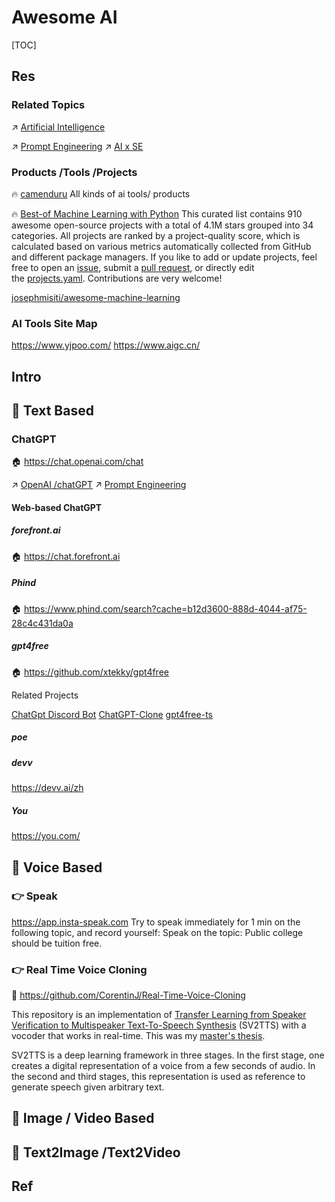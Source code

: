 # Awesome AI

[TOC]



## Res
### Related Topics
↗ [Artificial Intelligence](../../../../Artificial%20Intelligence/Artificial%20Intelligence.md)

↗ [Prompt Engineering](../../../../Software%20Engineering/🤖%20AI%20x%20SE/🚮%20Prompt%20Engineering/Prompt%20Engineering.md)
↗ [AI x SE](../../../../Software%20Engineering/🤖%20AI%20x%20SE/AI%20x%20SE.md)


### Products /Tools /Projects
🔥 [camenduru](https://github.com/camenduru)
All kinds of ai tools/ products

🔥 [Best-of Machine Learning with Python](https://github.com/ml-tooling/best-of-ml-python)
This curated list contains 910 awesome open-source projects with a total of 4.1M stars grouped into 34 categories. All projects are ranked by a project-quality score, which is calculated based on various metrics automatically collected from GitHub and different package managers. If you like to add or update projects, feel free to open an [issue](https://github.com/ml-tooling/best-of-ml-python/issues/new/choose), submit a [pull request](https://github.com/ml-tooling/best-of-ml-python/pulls), or directly edit the [projects.yaml](https://github.com/ml-tooling/best-of-ml-python/edit/main/projects.yaml). Contributions are very welcome!

[josephmisiti/awesome-machine-learning](https://github.com/josephmisiti/awesome-machine-learning) 


### AI Tools Site Map
https://www.yjpoo.com/
https://www.aigc.cn/



## Intro



## 🎯 Text Based
### ChatGPT
🏠 https://chat.openai.com/chat

↗ [OpenAI /chatGPT](../../../../Artificial%20Intelligence/👀%20AI%20WatchList/Enterprises/OpenAI/ChatGPT.md)
↗ [Prompt Engineering](../../../../Software%20Engineering/🤖%20AI%20x%20SE/🚮%20Prompt%20Engineering/Prompt%20Engineering.md)
#### Web-based ChatGPT
##### forefront.ai
🏠 https://chat.forefront.ai
##### Phind
🏠 https://www.phind.com/search?cache=b12d3600-888d-4044-af75-28c4c431da0a
##### gpt4free
🏠 https://github.com/xtekky/gpt4free

Related Projects

[ChatGpt Discord Bot](https://github.com/mishalhossin/Discord-Chatbot-Gpt4Free)
[ChatGPT-Clone](https://github.com/xtekky/chatgpt-clone)
[gpt4free-ts](https://github.com/xiangsx/gpt4free-ts)
##### poe
##### devv
https://devv.ai/zh
##### You
https://you.com/



## 🎯 Voice Based
### 👉 Speak
https://app.insta-speak.com
Try to speak immediately for 1 min on the following topic, and record yourself:
Speak on the topic: Public college should be tuition free.


### 👉 Real Time Voice Cloning
🚧 https://github.com/CorentinJ/Real-Time-Voice-Cloning

This repository is an implementation of [Transfer Learning from Speaker Verification to Multispeaker Text-To-Speech Synthesis](https://arxiv.org/pdf/1806.04558.pdf) (SV2TTS) with a vocoder that works in real-time. This was my [master's thesis](https://matheo.uliege.be/handle/2268.2/6801).

SV2TTS is a deep learning framework in three stages. In the first stage, one creates a digital representation of a voice from a few seconds of audio. In the second and third stages, this representation is used as reference to generate speech given arbitrary text.



## 🎯 Image / Video Based



## 🎯 Text2Image /Text2Video



## Ref
